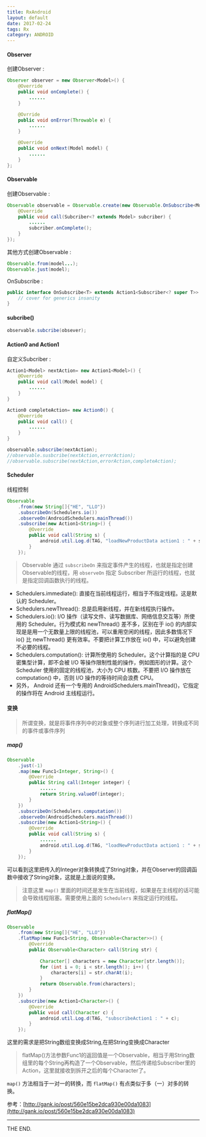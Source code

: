 ```yaml
---
title: RxAndroid
layout: default
date: 2017-02-24
tags: Rx
category: ANDROID
---
```


#### Observer 

创建Observer :
```java
Observer observer = new Observer<Model>() {
    @Override
    public void onComplete() {
        ......
    }

	@Ovrride
	public void onError(Throwable e) {
		......
	}

	@Override
	public void onNext(Model model) {
		......
	}
};
```

<!--more-->

#### Observable

创建Observable  : 
```java
Observable observable = Observable.create(new Observable.OnSubscribe<Model>() {
	@Override
	public void call(Subcriber<? extends Model> subcriber) {
		......
		subcriber.onComplete();
	}
});
```

其他方式创建Observable :
```java
Observable.from(model...);
Observable.just(model);
```

OnSubscribe :
```java
public interface OnSubscribe<T> extends Action1<Subscriber<? super T>> {
    // cover for generics insanity
}
```

#### subcribe()

```java
observable.subcribe(obsever);
```

#### Action0 and Action1

自定义Subcriber : 
```java
Action1<Model> nextAction= new Action1<Model>() {
	@Override
	public void call(Model model) {
		......
	}
}

Action0 completeAction= new Action0() {
	@Override
	public void call() {
		......
	}
}

observable.subscribe(nextAction);
//observable.susbcribe(nextAction,errorAction);
//observable.subscribe(nextAction,errorAction,completeAction);
```

#### Scheduler

线程控制
```java
Observable
	.from(new String[]{"HE", "LLO"})
	.subscribeOn(Schedulers.io())
	.observeOn(AndroidSchedulers.mainThread())
	.subscribe(new Action1<String>() {
	    @Override
	    public void call(String s) {
	        android.util.Log.d(TAG, "loadNewProductData action1 : " + s);
	    }
	});
```

> Observable 通过 `subscribeOn` 来指定事件产生的线程，也就是指定创建Observable的线程，用 `observeOn` 指定 Subscriber 所运行的线程，也就是指定回调函数执行的线程。 

- Schedulers.immediate(): 直接在当前线程运行，相当于不指定线程。这是默认的 Scheduler。
- Schedulers.newThread(): 总是启用新线程，并在新线程执行操作。
- Schedulers.io(): I/O 操作（读写文件、读写数据库、网络信息交互等）所使用的 Scheduler。行为模式和 newThread() 差不多，区别在于 io() 的内部实现是是用一个无数量上限的线程池，可以重用空闲的线程，因此多数情况下 io() 比 newThread() 更有效率。不要把计算工作放在 io() 中，可以避免创建不必要的线程。
- Schedulers.computation(): 计算所使用的 Scheduler。这个计算指的是 CPU 密集型计算，即不会被 I/O 等操作限制性能的操作，例如图形的计算。这个 Scheduler 使用的固定的线程池，大小为 CPU 核数。不要把 I/O 操作放在 computation() 中，否则 I/O 操作的等待时间会浪费 CPU。
- 另外， Android 还有一个专用的 AndroidSchedulers.mainThread()，它指定的操作将在 Android 主线程运行。

#### 变换

>所谓变换，就是将事件序列中的对象或整个序列进行加工处理，转换成不同的事件或事件序列

##### map()
```java
Observable
	.just(-1)
	.map(new Func1<Integer, String>() {
	    @Override
	    public String call(Integer integer) {
	        ......
	        return String.valueOf(integer);
	    }
	})
	.subscribeOn(Schedulers.computation())
	.observeOn(AndroidSchedulers.mainThread())
	.subscribe(new Action1<String>() {
	    @Override
	    public void call(String s) {
            ......
	        android.util.Log.d(TAG, "loadNewProductData action1 : " + s);
	    }
	});
```

可以看到这里把传入的Integer对象转换成了String对象，并在Observer的回调函数中接收了String对象，这就是上面说的变换。

> 注意这里 `map()` 里面的时间还是发生在当前线程，如果是在主线程的话可能会导致线程阻塞。需要使用上面的 `Schedulers` 来指定运行的线程。


##### flatMap()

```java
Observable
	.from(new String[]{"HE", "LLO"})
	.flatMap(new Func1<String, Observable<Character>>() {
	    @Override
	    public Observable<Character> call(String str) {
	
	        Character[] characters = new Character[str.length()];
	        for (int i = 0; i < str.length(); i++) {
	            characters[i] = str.charAt(i);
	        }
	        return Observable.from(characters);
	    }
	})
	.subscribe(new Action1<Character>() {
	    @Override
	    public void call(Character c) {
	        android.util.Log.d(TAG, "subscribeAction1 : " + c);
	    }
	});
```

这里的需求是把String数组变换成String,在把String变换成Character

> flatMap()方法参数Func1的返回值是一个Observable，相当于用String数组里的每个String再构造了一个Observable，然后传递给Subscriber里的Action，这里就接收到拆开之后的每个Character了。

`map()` 方法相当于一对一的转换，而 `flatMap()` 有点类似于多（一）对多的转换。

参考：[http://gank.io/post/560e15be2dca930e00da1083](http://gank.io/post/560e15be2dca930e00da1083)

- - -
THE END.